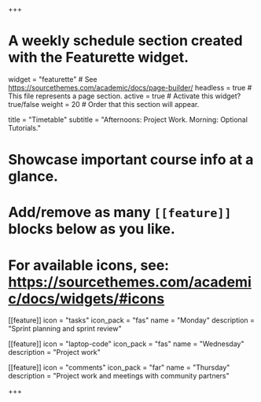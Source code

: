 +++
# A weekly schedule section created with the Featurette widget.
widget = "featurette"  # See https://sourcethemes.com/academic/docs/page-builder/
headless = true  # This file represents a page section.
active = true  # Activate this widget? true/false
weight = 20  # Order that this section will appear.

title = "Timetable"
subtitle = "Afternoons: Project Work. Morning: Optional Tutorials."

# Showcase important course info at a glance.
# 
# Add/remove as many `[[feature]]` blocks below as you like.
# 
# For available icons, see: https://sourcethemes.com/academic/docs/widgets/#icons

[[feature]]
  icon = "tasks"
  icon_pack = "fas"
  name = "Monday"
  description = "Sprint planning and sprint review"
  
[[feature]]
  icon = "laptop-code"
  icon_pack = "fas"
  name = "Wednesday"
  description = "Project work"  

[[feature]]
  icon = "comments"
  icon_pack = "far"
  name = "Thursday"
  description = "Project work and meetings with community partners"  
  


+++
